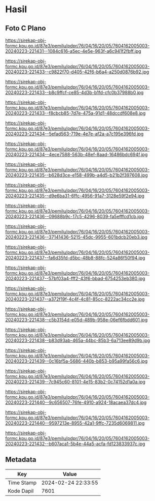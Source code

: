 # Hasil

## Foto C Plano

https://sirekap-obj-formc.kpu.go.id/87e3/pemilu/pdpr/76/04/16/20/05/7604162005003-20240223-221431--1084c616-a5ec-4e5e-963f-a6c941f2fbff.jpg

https://sirekap-obj-formc.kpu.go.id/87e3/pemilu/pdpr/76/04/16/20/05/7604162005003-20240223-221433--c9822f70-d405-42f6-b6a4-a250d0876b92.jpg

https://sirekap-obj-formc.kpu.go.id/87e3/pemilu/pdpr/76/04/16/20/05/7604162005003-20240223-221433--b8c9ffcf-ce85-4d3b-b1fd-cfc0b37988b0.jpg

https://sirekap-obj-formc.kpu.go.id/87e3/pemilu/pdpr/76/04/16/20/05/7604162005003-20240223-221433--f8cbcb85-7d7e-475a-91d1-48dccdf608e8.jpg

https://sirekap-obj-formc.kpu.go.id/87e3/pemilu/pdpr/76/04/16/20/05/7604162005003-20240223-221434--5efad563-719e-4e7e-af2a-a7c195e396fd.jpg

https://sirekap-obj-formc.kpu.go.id/87e3/pemilu/pdpr/76/04/16/20/05/7604162005003-20240223-221434--4ece7588-563b-48ef-8aad-16486bdc694f.jpg

https://sirekap-obj-formc.kpu.go.id/87e3/pemilu/pdpr/76/04/16/20/05/7604162005003-20240223-221435--b628d3ce-e158-499b-a4d5-b21b2f397608.jpg

https://sirekap-obj-formc.kpu.go.id/87e3/pemilu/pdpr/76/04/16/20/05/7604162005003-20240223-221435--d9e6ba31-6ffc-4956-91a7-3128e59f2e94.jpg

https://sirekap-obj-formc.kpu.go.id/87e3/pemilu/pdpr/76/04/16/20/05/7604162005003-20240223-221436--09688b9c-17c5-4296-8039-fa5efffcd1cb.jpg

https://sirekap-obj-formc.kpu.go.id/87e3/pemilu/pdpr/76/04/16/20/05/7604162005003-20240223-221436--37141436-5215-45dc-9955-601bdcb20eb3.jpg

https://sirekap-obj-formc.kpu.go.id/87e3/pemilu/pdpr/76/04/16/20/05/7604162005003-20240223-221437--fa6d35fd-d5bc-48b8-88fc-524a86f50f94.jpg

https://sirekap-obj-formc.kpu.go.id/87e3/pemilu/pdpr/76/04/16/20/05/7604162005003-20240223-221437--57bf03a4-fff2-43f6-bbad-6754253eb380.jpg

https://sirekap-obj-formc.kpu.go.id/87e3/pemilu/pdpr/76/04/16/20/05/7604162005003-20240223-221437--a372f19f-4c4f-4c81-85cc-8222ac34cc2e.jpg

https://sirekap-obj-formc.kpu.go.id/87e3/pemilu/pdpr/76/04/16/20/05/7604162005003-20240223-221438--c5b3154d-e05d-489b-958e-06ef6fbdd601.jpg

https://sirekap-obj-formc.kpu.go.id/87e3/pemilu/pdpr/76/04/16/20/05/7604162005003-20240223-221438--b83d93ab-465a-44bc-85b3-6a713ee89d9b.jpg

https://sirekap-obj-formc.kpu.go.id/87e3/pemilu/pdpr/76/04/16/20/05/7604162005003-20240223-221439--0c16bf5a-5686-440b-b853-b95a99fa56c6.jpg

https://sirekap-obj-formc.kpu.go.id/87e3/pemilu/pdpr/76/04/16/20/05/7604162005003-20240223-221439--7c945c60-8101-4e15-83b2-0c74152d1a0a.jpg

https://sirekap-obj-formc.kpu.go.id/87e3/pemilu/pdpr/76/04/16/20/05/7604162005003-20240223-221440--9c656507-76fe-4910-a924-18acaea37dc4.jpg

https://sirekap-obj-formc.kpu.go.id/87e3/pemilu/pdpr/76/04/16/20/05/7604162005003-20240223-221440--9597213e-8955-42a1-9ffc-7235d6069811.jpg

https://sirekap-obj-formc.kpu.go.id/87e3/pemilu/pdpr/76/04/16/20/05/7604162005003-20240223-221432--b607aca1-5b4e-44a5-acfa-fd123833937c.jpg


## Metadata

| Key        | Value               |
| ---------- | ------------------- |
| Time Stamp | 2024-02-24 22:33:55 |
| Kode Dapil | 7601                |



